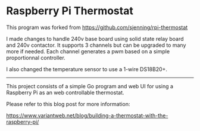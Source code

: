 # Raspberry Pi Thermostat

This program was forked from https://github.com/sjenning/rpi-thermostat

I made changes to handle 240v base board using solid state relay board and 240v contactor. It supports 3 channels but can be upgraded to many more if needed. Each channel generates a pwm based on a simple proportionnal controller.

I also changed the temperature sensor to use a 1-wire DS18B20+.

--------------

This project consists of a simple Go program and web UI for using a Raspberry Pi as an web controllable thermostat.

Please refer to this blog post for more information:

https://www.variantweb.net/blog/building-a-thermostat-with-the-raspberry-pi/
